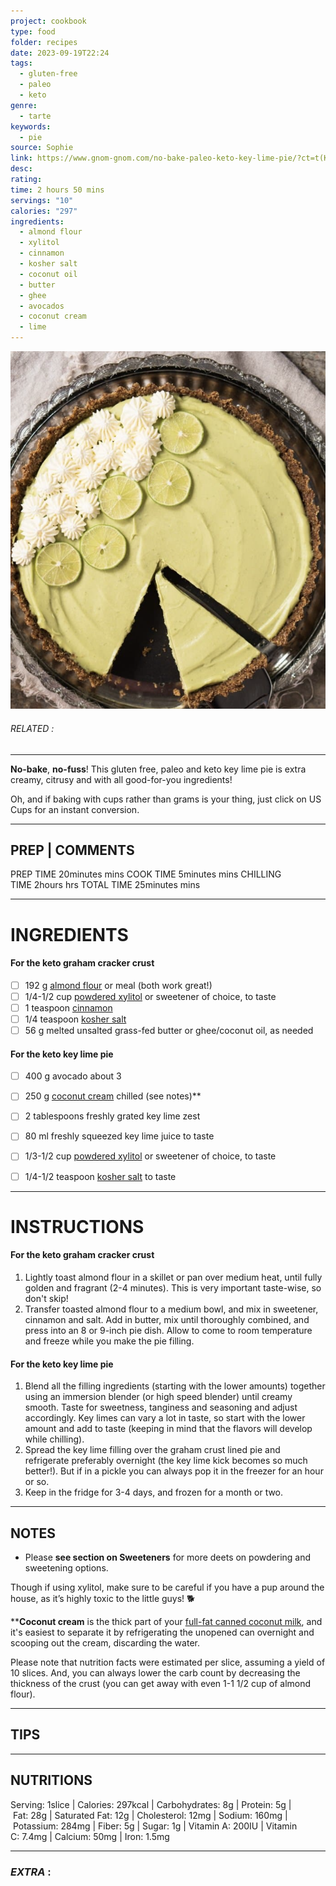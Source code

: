 ```yaml
---
project: cookbook
type: food
folder: recipes
date: 2023-09-19T22:24
tags:
  - gluten-free
  - paleo
  - keto
genre:
  - tarte
keywords:
  - pie
source: Sophie
link: https://www.gnom-gnom.com/no-bake-paleo-keto-key-lime-pie/?ct=t(KeyLime_06_28_2018)
desc: 
rating: 
time: 2 hours 50 mins
servings: "10"
calories: "297"
ingredients:
  - almond flour
  - xylitol
  - cinnamon
  - kosher salt
  - coconut oil
  - butter
  - ghee
  - avocados
  - coconut cream
  - lime
---
```


![IMAGE](image_211.png)

###### *RELATED* : 
---
**No-bake**, **no-fuss**! This gluten free, paleo and keto key lime pie is extra creamy, citrusy and with all good-for-you ingredients!

Oh, and if baking with cups rather than grams is your thing, just click on US Cups for an instant conversion.

---
## PREP | COMMENTS

PREP TIME 20minutes mins
COOK TIME 5minutes mins
CHILLING TIME 2hours hrs
TOTAL TIME 25minutes mins

---
# INGREDIENTS

#### For the keto graham cracker crust

- [ ] 192 g [almond flour](https://amzn.to/2q1v6KO) or meal (both work great!)
- [ ] 1/4-1/2 cup [powdered xylitol](https://amzn.to/2J0ED01) or sweetener of choice, to taste
- [ ] 1 teaspoon [cinnamon](http://amzn.to/2yA66B2)
- [ ] 1/4 teaspoon [kosher salt](https://amzn.to/2uM2LxM)
- [ ] 56 g melted unsalted grass-fed butter or ghee/coconut oil, as needed

#### For the keto key lime pie

- [ ] 400 g avocado about 3
- [ ] 250 g [coconut cream](https://amzn.to/2tMVdH4) chilled (see notes)**
- [ ] 2 tablespoons freshly grated key lime zest
- [ ] 80 ml freshly squeezed key lime juice to taste
- [ ] 1/3-1/2 cup [powdered xylitol](https://amzn.to/2J0ED01) or sweetener of choice, to taste
- [ ] 1/4-1/2 teaspoon [kosher salt](https://amzn.to/2uM2LxM) to taste


---
# INSTRUCTIONS

#### For the keto graham cracker crust

1. Lightly toast almond flour in a skillet or pan over medium heat, until fully golden and fragrant (2-4 minutes). This is very important taste-wise, so don't skip!
2. Transfer toasted almond flour to a medium bowl, and mix in sweetener, cinnamon and salt. Add in butter, mix until thoroughly combined, and press into an 8 or 9-inch pie dish. Allow to come to room temperature and freeze while you make the pie filling. 

#### For the keto key lime pie

1. Blend all the filling ingredients (starting with the lower amounts) together using an immersion blender (or high speed blender) until creamy smooth. Taste for sweetness, tanginess and seasoning and adjust accordingly. Key limes can vary a lot in taste, so start with the lower amount and add to taste (keeping in mind that the flavors will develop while chilling).
2. Spread the key lime filling over the graham crust lined pie and refrigerate preferably overnight (the key lime kick becomes so much better!). But if in a pickle you can always pop it in the freezer for an hour or so. 
3. Keep in the fridge for 3-4 days, and frozen for a month or two. 

---
## NOTES

* Please **see section on Sweeteners** for more deets on powdering and sweetening options.

Though if using xylitol, make sure to be careful if you have a pup around the house, as it’s highly toxic to the little guys! 🐕

****Coconut cream** is the thick part of your [full-fat canned coconut milk](https://amzn.to/2tMVdH4), and it's easiest to separate it by refrigerating the unopened can overnight and scooping out the cream, discarding the water. 

Please note that nutrition facts were estimated per slice, assuming a yield of 10 slices. And, you can always lower the carb count by decreasing the thickness of the crust (you can get away with even 1-1 1/2 cup of almond flour).

---
## TIPS



---
## NUTRITIONS

Serving: 1slice | Calories: 297kcal | Carbohydrates: 8g | Protein: 5g | Fat: 28g | Saturated Fat: 12g | Cholesterol: 12mg | Sodium: 160mg | Potassium: 284mg | Fiber: 5g | Sugar: 1g | Vitamin A: 200IU | Vitamin C: 7.4mg | Calcium: 50mg | Iron: 1.5mg

---
### *EXTRA* :



